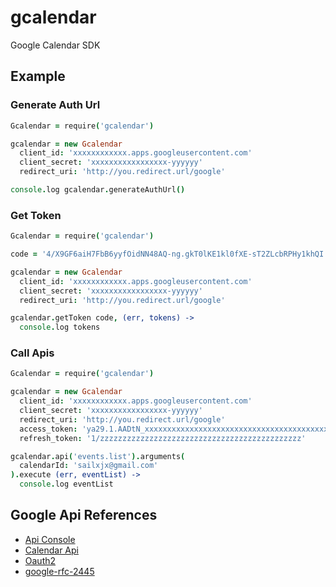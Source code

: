 gcalendar
=========

Google Calendar SDK

## Example

### Generate Auth Url
```coffeescript
Gcalendar = require('gcalendar')

gcalendar = new Gcalendar
  client_id: 'xxxxxxxxxxxx.apps.googleusercontent.com'
  client_secret: 'xxxxxxxxxxxxxxxxx-yyyyyy'
  redirect_uri: 'http://you.redirect.url/google'

console.log gcalendar.generateAuthUrl()
```

### Get Token
```coffeescript
Gcalendar = require('gcalendar')

code = '4/X9GF6aiH7FbB6yyfOidNN48AQ-ng.gkT0lKE1kl0fXE-sT2ZLcbRPHy1khQI'  # important!

gcalendar = new Gcalendar
  client_id: 'xxxxxxxxxxxx.apps.googleusercontent.com'
  client_secret: 'xxxxxxxxxxxxxxxxx-yyyyyy'
  redirect_uri: 'http://you.redirect.url/google'

gcalendar.getToken code, (err, tokens) ->
  console.log tokens
```

### Call Apis
```coffeescript
Gcalendar = require('gcalendar')

gcalendar = new Gcalendar
  client_id: 'xxxxxxxxxxxx.apps.googleusercontent.com'
  client_secret: 'xxxxxxxxxxxxxxxxx-yyyyyy'
  redirect_uri: 'http://you.redirect.url/google'
  access_token: 'ya29.1.AADtN_xxxxxxxxxxxxxxxxxxxxxxxxxxxxxxxxxxxxxxxxxxxxxxxx_yyyyy',
  refresh_token: '1/zzzzzzzzzzzzzzzzzzzzzzzzzzzzzzzzzzzzzzzzzzzzz'

gcalendar.api('events.list').arguments(
  calendarId: 'sailxjx@gmail.com'
).execute (err, eventList) ->
  console.log eventList
```

## Google Api References
* [Api Console](https://code.google.com/apis/console/)
* [Calendar Api](https://developers.google.com/google-apps/calendar/v3/reference/)
* [Oauth2](https://developers.google.com/accounts/docs/OAuth2WebServer)
* [google-rfc-2445](http://google-rfc-2445.googlecode.com/svn/trunk/rfc2445.html)
